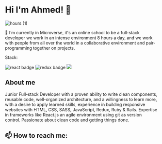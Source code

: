 # Hi I'm Ahmed! 👋

<!--
**AhmedMohsen600/AhmedMohsen600** is a ✨ _special_ ✨ repository because its `README.md` (this file) appears on your GitHub profile.

Here are some ideas to get you started:

- 🔭 I’m currently working on ...
- 🌱 I’m currently learning ...
- 👯 I’m looking to collaborate on ...
- 🤔 I’m looking for help with ...
- 💬 Ask me about ...
- 📫 How to reach me: ...
- 😄 Pronouns: ...
- ⚡ Fun fact: ...
-->
![hours (1)](https://user-images.githubusercontent.com/55211914/202455047-b99a32c5-a064-4f1e-b504-44ec04f57141.jpg)

🔭 I’m currently in Microverse, it's an online school to be a full-stack developer we work in an intense environment 8 hours a day, and we work with people from all over the world in a collaborative environment and pair-programming together on projects.

Stack: 

![react badge](https://badges.aleen42.com/src/react.svg) ![redux badge](https://badges.aleen42.com/src/redux.svg) ![](https://ruby-gem-downloads-badge.herokuapp.com/rails)

## About me

Junior Full-stack Developer with a proven ability to write clean components, reusable code, well-organized architecture, and a willingness to learn more, with a desire to apply learned skills, experience in building responsive websites with HTML, CSS, SASS, JavaScript, Redux, Ruby & Rails. Expertise in frameworks like React.js an agile environment using git as version control. Passionate about clean code and getting things done.

## 📫 How to reach me:

